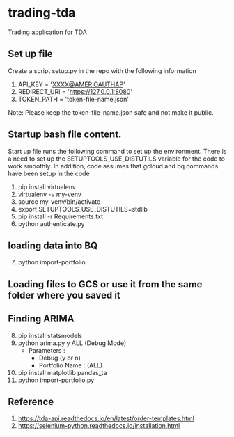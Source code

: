 # trading-tda
Trading application for TDA

## Set up file 
Create a script setup.py in the repo with the following information 
1. API_KEY = 'XXXX@AMER.OAUTHAP'
2. REDIRECT_URI = 'https://127.0.0.1:8080'
3. TOKEN_PATH = 'token-file-name.json'

Note: Please keep the token-file-name.json safe and not make it public. 

## Startup bash file content. 
Start up file runs the following command to set up the environment. There is a need to set up the SETUPTOOLS_USE_DISTUTILS variable for the code to work smoothly. In addition, code assumes that gcloud and bq commands have been setup in the code

1. pip install virtualenv
2. virtualenv -v my-venv
3. source my-venv/bin/activate
4. export SETUPTOOLS_USE_DISTUTILS=stdlib
5. pip install -r Requirements.txt
6. python authenticate.py 

## loading data into BQ
7. python import-portfolio 
    <!-- cd output
    bq load --autodetect --replace --source_format=CSV trading.trading_data ADBE.csv

    ls | while read line; do bq load --autodetect --noreplace --source_format=CSV trading.trading_data "$line"; done; -->

## Loading files to GCS or use it from the same folder where you saved it 
## Finding ARIMA 
8. pip install statsmodels
9. python arima.py y ALL (Debug Mode) 
    * Parameters :
        - Debug (y or n)
        - Portfolio Name : (ALL)
10.  pip install matplotlib pandas_ta
11. python import-portfolio.py 
## Reference 
1. https://tda-api.readthedocs.io/en/latest/order-templates.html
2. https://selenium-python.readthedocs.io/installation.html
